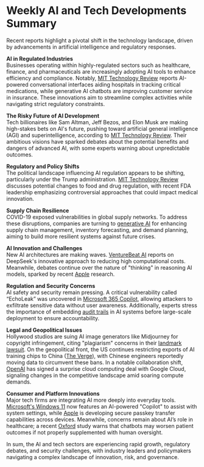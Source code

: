 # Weekly AI and Tech Developments Summary

Recent reports highlight a pivotal shift in the technology landscape, driven by advancements in artificial intelligence and regulatory responses.

**AI in Regulated Industries**  
Businesses operating within highly-regulated sectors such as healthcare, finance, and pharmaceuticals are increasingly adopting AI tools to enhance efficiency and compliance. Notably, [MIT Technology Review](https://www.technologyreview.com/2025/06/13/1118600/powering-next-gen-services-with-ai-in-regulated-industries/) reports AI-powered conversational interfaces aiding hospitals in tracking critical medications, while generative AI chatbots are improving customer service in insurance. These innovations aim to streamline complex activities while navigating strict regulatory constraints.

**The Risky Future of AI Development**  
Tech billionaires like Sam Altman, Jeff Bezos, and Elon Musk are making high-stakes bets on AI's future, pushing toward artificial general intelligence (AGI) and superintelligence, according to [MIT Technology Review](https://www.technologyreview.com/2025/06/13/1118198/agi-ai-superintelligence-billionaires/). Their ambitious visions have sparked debates about the potential benefits and dangers of advanced AI, with some experts warning about unpredictable outcomes.

**Regulatory and Policy Shifts**  
The political landscape influencing AI regulation appears to be shifting, particularly under the Trump administration. [MIT Technology Review](https://www.technologyreview.com/2025/06/13/1118638/food-and-drug-regulation-under-trump-administration/) discusses potential changes to food and drug regulation, with recent FDA leadership emphasizing controversial approaches that could impact medical innovation.

**Supply Chain Resilience**  
COVID-19 exposed vulnerabilities in global supply networks. To address these disruptions, companies are turning to [generative AI](https://www.technologyreview.com/2025/06/12/1118533/shoring-up-global-supply-chains-with-generative-ai/) for enhancing supply chain management, inventory forecasting, and demand planning, aiming to build more resilient systems against future crises.

**AI Innovation and Challenges**  
New AI architectures are making waves. [VentureBeat AI](https://venturebeat.com/ai/rethinking-ai-deepseeks-playbook-shakes-up-the-high-spend-high-compute-paradigm/) reports on DeepSeek's innovative approach to reducing high computational costs. Meanwhile, debates continue over the nature of "thinking" in reasoning AI models, sparked by recent [Apple](https://venturebeat.com/ai/do-reasoning-models-really-think-or-not-apple-research-sparks-lively-debate-response/) research.

**Regulation and Security Concerns**  
AI safety and security remain pressing. A critical vulnerability called “EchoLeak” was uncovered in [Microsoft 365 Copilot](https://www.bleepingcomputer.com/news/security/zero-click-ai-data-leak-flaw-uncovered-in-microsoft-365-copilot/), allowing attackers to exfiltrate sensitive data without user awareness. Additionally, experts stress the importance of embedding [audit trails](https://venturebeat.com/ai/the-case-for-embedding-audit-trails-in-ai-systems-before-scaling/) in AI systems before large-scale deployment to ensure accountability.

**Legal and Geopolitical Issues**  
Hollywood studios are suing AI image generators like Midjourney for copyright infringement, citing "plagiarism" concerns in their [landmark lawsuit](https://arstechnica.com/ai/2025/06/in-landmark-suit-disney-and-universal-sue-midjourney-for-ai-character-theft/). On the geopolitical front, the US continues restricting exports of AI training chips to China ([The Verge](https://www.theverge.com/2022/9/1/23332399/us-restricts-export-ai-training-chips-nvidia-amd-china)), with Chinese engineers reportedly moving data to circumvent these bans. In a notable collaboration shift, [OpenAI](https://arstechnica.com/ai/2025/06/openai-signs-surprise-deal-with-google-cloud-despite-fierce-ai-rivalry/) has signed a surprise cloud computing deal with Google Cloud, signaling changes in the competitive landscape amid soaring compute demands.

**Consumer and Platform Innovations**  
Major tech firms are integrating AI more deeply into everyday tools. [Microsoft's Windows 11](https://www.theverge.com/news/661587/microsoft-windows-11-start-menu-copilot-ai-agent-settings-menu) now features an AI-powered "Copilot" to assist with system settings, while [Apple](https://arstechnica.com/security/2025/06/apple-previews-new-import-export-feature-to-make-passkeys-more-interoperable/) is developing secure passkey transfer capabilities across devices. Meanwhile, concerns remain about AI’s role in healthcare; a recent [Oxford](https://venturebeat.com/ai/just-add-humans-oxford-medical-study-underscores-the-missing-link-in-chatbot-testing/) study warns that chatbots may worsen patient outcomes if not properly supplemented with human oversight.

In sum, the AI and tech sectors are experiencing rapid growth, regulatory debates, and security challenges, with industry leaders and policymakers navigating a complex landscape of innovation, risk, and governance.